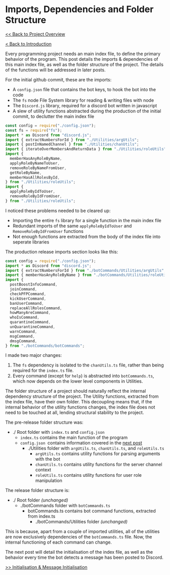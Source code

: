 # Imports, Dependencies and Folder Structure

[<< Back to Project Overview](defenderIndex.md)

[< Back to Introduction](introduction.md)

Every programming project needs an main index file, to define the primary behavior of the program. This post details the imports & dependencies of this main index file, as well as the folder structure of the project. The details of the functions will be addressed in later posts.

For the initial github commit, these are the imports:

- A `config.json` file that contains the bot keys, to hook the bot into the code
- The `fs` node File System library for reading & writing files with node
- The `Discord.js` library, required for a discord bot written in javascript
- A slew of utility functions abstracted during the production of the initial commit, to declutter the main index file

```typescript
const config = require("./config.json");
const fs = require("fs");
import * as Discord from "discord.js";
import { extractNumbersForId } from "./Utilities/argUtils";
import { postInNamedChannel } from "./Utilities/chanUtils";
import { iterateOverMembersAndReturnData } from "./Utilities/roleUtils";
import {
  memberHasAnyRoleByName,
  applyRoleByNameToUser,
  removeRoleByNameFromUser,
  getRoleByName,
  memberHasAllRolesById,
} from "./Utilities/roleUtils";
import {
  applyRoleByIdToUser,
  removeRoleByIdFromUser,
} from "./Utilities/roleUtils";
```

I noticed these problems needed to be cleared up:

- Importing the entire `fs` library for a single function in the main index file
- Redundant imports of the same `applyRoleByIdToUser` and `RemoveRoleByIdFromUser` functions
- Not enough functions are extracted from the body of the index file into seperate libraries

The production release imports section looks like this:

```typescript
const config = require("./config.json");
import * as Discord from "discord.js";
import { extractNumbersForId } from "./botCommands/Utilities/argUtils";
import { memberHasAnyRoleByName } from "./botCommands/Utilities/roleUtils";
import {
  postBoostInfoCommand,
  joinCommand,
  checkPFPCommand,
  kickUserCommand,
  banUserCommand,
  replaceAllRolesCommand,
  howManyAreCommand,
  whoIsCommand,
  quarantineCommand,
  unQuarantineCommand,
  warnCommand,
  msgCommand,
  dmsgCommand,
} from "./botCommands/botCommands";
```

I made two major changes:

1. The `fs` dependency is isolated to the `chanUtils.ts` file, rather than being required for the `index.ts` file.
2. Every command (except for `help`) is abstracted into `botCommands.ts`, which now depends on the lower level components in Utilities.

The folder structure of a project should naturally reflect the internal dependency structure of the project. The Utility functions, extracted from the index file, have their own folder. This decoupling means that, if the internal behavior of the utility functions changes, the index file does not need to be touched at all, lending structural stability to the project.

The pre-release folder structure was:

- ./ Root folder with `index.ts` and `config.json`
  - `index.ts` contains the main function of the program
  - `config.json `contains information covered in the [next post](initialisation.md)
    - ./Utilities folder with `argUtils.ts`, `chanUtils.ts`, and `roleUtils.ts`
      - `argUtils.ts` contains utility functions for parsing arguments with the bot
      - `chanUtils.ts` contains utility functions for the server channel context
      - `roleUtils.ts` contains utility functions for user role manipulation

The release folder structure is:

- ./ Root folder _(unchanged)_
  - ./botCommands folder with `botCommands.ts`
    - botCommands.ts contains bot command functions, extracted from index.ts
      - ./botCommands/Utilities folder _(unchanged)_

This is because, apart from a couple of imported utilities, all of the utilities are now exclusively dependencies of the `botCommands.ts` file. Now, the internal functioning of each command can change.

The next post will detail the initialisation of the index file, as well as the behavior every time the bot detects a message has been posted to Discord.

[>> Initialisation & Message Initialisation](initialisationAndOnMessage.md)
